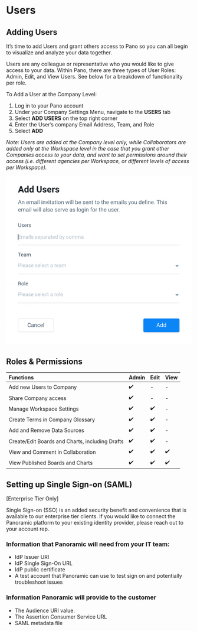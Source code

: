 # Users

## **Adding Users**

It’s time to add Users and grant others access to Pano so you can all begin to visualize and analyze your data together.

Users are any colleague or representative who you would like to give access to your data. Within Pano, there are three types of User Roles: Admin, Edit, and View Users. See below for a breakdown of functionality per role.

To Add a User at the Company Level:

1. Log in to your Pano account
2. Under your Company Settings Menu, navigate to the **USERS** tab
3. Select **ADD USERS** on the top right corner
4. Enter the User’s company Email Address, Team, and Role
5. Select **ADD**

_Note: Users are added at the Company level only, while Collaborators are added only at the Workspace level in the case that you grant other Companies access to your data, and want to set permissions around their access \(i.e. different agencies per Workspace, or different levels of access per Workspace\)._

![](../../.gitbook/assets/screen-shot-2020-09-18-at-2.05.47-pm.png)

## Roles & Permissions

| **Functions** | Admin | Edit | View |
| :--- | :--- | :--- | :--- |
| Add new Users to Company | ✔️ | - | - |
| Share Company access | ✔️ | - | - |
| Manage Workspace Settings | ✔️ | ✔️ | - |
| Create Terms in Company Glossary | ✔️ | ✔️ | - |
| Add and Remove Data Sources | ✔️ | ✔️ | - |
| Create/Edit Boards and Charts, including Drafts | ✔️ | ✔️ | - |
| View and Comment in Collaboration | ✔️ | ✔️ | ✔️ |
| View Published Boards and Charts | ✔️ | ✔️ | ✔️ |

## Setting up Single Sign-on \(SAML\)

\[Enterprise Tier Only\]

Single Sign-on \(SSO\) is an added security benefit and convenience that is available to our enterprise tier clients. If you would like to connect the Panoramic platform to your existing identity provider, please reach out to your account rep.

### **Information that Panoramic will need from your IT team**:

* IdP Issuer URI
* IdP Single Sign-On URL
* IdP public certificate
* A test account that Panoramic can use to test sign on and potentially troubleshoot issues

### **Information Panoramic will provide to the customer**

* The Audience URI value.
* The Assertion Consumer Service URL
* SAML metadata file


